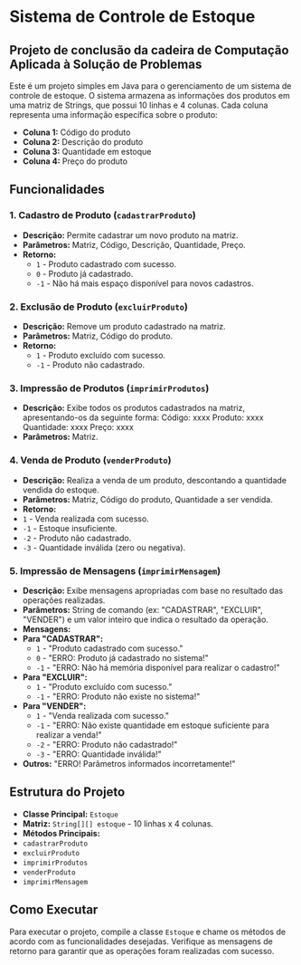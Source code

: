 # Sistema de Controle de Estoque

## Projeto de conclusão da cadeira de **Computação Aplicada à Solução de Problemas**

Este é um projeto simples em Java para o gerenciamento de um sistema de controle de estoque. O sistema armazena as informações dos produtos em uma matriz de Strings, que possui 10 linhas e 4 colunas. Cada coluna representa uma informação específica sobre o produto:

- **Coluna 1:** Código do produto
- **Coluna 2:** Descrição do produto
- **Coluna 3:** Quantidade em estoque
- **Coluna 4:** Preço do produto

## Funcionalidades

### 1. Cadastro de Produto (`cadastrarProduto`)

- **Descrição:** Permite cadastrar um novo produto na matriz.
- **Parâmetros:** Matriz, Código, Descrição, Quantidade, Preço.
- **Retorno:**
  - `1` - Produto cadastrado com sucesso.
  - `0` - Produto já cadastrado.
  - `-1` - Não há mais espaço disponível para novos cadastros.

### 2. Exclusão de Produto (`excluirProduto`)

- **Descrição:** Remove um produto cadastrado na matriz.
- **Parâmetros:** Matriz, Código do produto.
- **Retorno:**
  - `1` - Produto excluído com sucesso.
  - `-1` - Produto não cadastrado.

### 3. Impressão de Produtos (`imprimirProdutos`)

- **Descrição:** Exibe todos os produtos cadastrados na matriz, apresentando-os da seguinte forma:
Código: xxxx
Produto: xxxx
Quantidade: xxxx
Preço: xxxx
- **Parâmetros:** Matriz.

### 4. Venda de Produto (`venderProduto`)

- **Descrição:** Realiza a venda de um produto, descontando a quantidade vendida do estoque.
- **Parâmetros:** Matriz, Código do produto, Quantidade a ser vendida.
- **Retorno:**
- `1` - Venda realizada com sucesso.
- `-1` - Estoque insuficiente.
- `-2` - Produto não cadastrado.
- `-3` - Quantidade inválida (zero ou negativa).

### 5. Impressão de Mensagens (`imprimirMensagem`)

- **Descrição:** Exibe mensagens apropriadas com base no resultado das operações realizadas.
- **Parâmetros:** String de comando (ex: "CADASTRAR", "EXCLUIR", "VENDER") e um valor inteiro que indica o resultado da operação.
- **Mensagens:**
- **Para "CADASTRAR":**
  - `1` - "Produto cadastrado com sucesso."
  - `0` - "ERRO: Produto já cadastrado no sistema!"
  - `-1` - "ERRO: Não há memória disponível para realizar o cadastro!"
- **Para "EXCLUIR":**
  - `1` - "Produto excluído com sucesso."
  - `-1` - "ERRO: Produto não existe no sistema!"
- **Para "VENDER":**
  - `1` - "Venda realizada com sucesso."
  - `-1` - "ERRO: Não existe quantidade em estoque suficiente para realizar a venda!"
  - `-2` - "ERRO: Produto não cadastrado!"
  - `-3` - "ERRO: Quantidade inválida!"
- **Outros:** "ERRO! Parâmetros informados incorretamente!"

## Estrutura do Projeto

- **Classe Principal:** `Estoque`
- **Matriz:** `String[][] estoque` - 10 linhas x 4 colunas.
- **Métodos Principais:**
- `cadastrarProduto`
- `excluirProduto`
- `imprimirProdutos`
- `venderProduto`
- `imprimirMensagem`

## Como Executar

Para executar o projeto, compile a classe `Estoque` e chame os métodos de acordo com as funcionalidades desejadas. Verifique as mensagens de retorno para garantir que as operações foram realizadas com sucesso.
